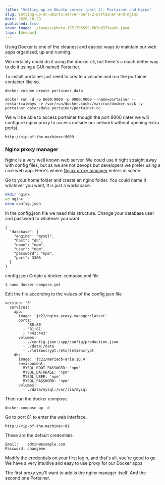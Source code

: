 ```yaml
---
title: "Setting up an Ubuntu server [part 2]: Portainer and Nginx"
slug: setting-up-an-ubuntu-server-part-2-portainer-and-nginx
date: 2020-10-29
published: true
cover_image: ./images/photo-1551703599-6b3e8379aa8c.jpeg
tags: [devops]
---
```


Using Docker is one of the cleanest and easiest ways to maintain our web apps organized, up and running.

We certainly could do it using the docker cli, but there's a much better way to do it using a GUI named [Portainer](https://www.portainer.io/).

To install portainer just need to create a volume and run the portainer container like so.

`docker volume create portainer_data`

`docker run -d -p 8000:8000 -p 9000:9000 --name=portainer --restart=always -v /var/run/docker.sock:/var/run/docker.sock -v portainer_data:/data portainer/portainer-ce`

We will be able to access portainer though the port 9000 (later we will configure nginx proxy to access outside our network without opening extra ports).

`http://<ip-of-the-machine>:9000`

### Nginx proxy manager

Nginx is a very well known web server. We could use it right straight away with config files, but as we are not devops but developers we prefer using a nice web app. Here's where [Nginx proxy manager](https://nginxproxymanager.com/) enters in scene.

Go to your home folder and create an nginx folder. You could name it whatever you want, It is just a workspace.

```bash
mkdir nginx
cd nginx
nano config.json
```

In the config.json file we need this structure. Change your database user and password to whatever you want.

```json{codeTitle: "config.json"}
{
  "database": {
    "engine": "mysql",
    "host": "db",
    "name": "npm",
    "user": "npm",
    "password": "npm",
    "port": 3306
  }
}
```

config.json
Create a docker-compose.yml file

`$ nano docker-compose.yml`

Edit the file according to the values of the config.json file

```yaml{codeTitle: "docker-compose.yml"}
version: '3'
  services:
    app:
      image: 'jc21/nginx-proxy-manager:latest'
      ports:
        - '80:80'
        - '81:81'
        - '443:443'
      volumes:
        - ./config.json:/app/config/production.json
        - ./data:/data
        - ./letsencrypt:/etc/letsencrypt
    db:
      image: 'jc21/mariadb-aria:10.4'
      environment:
        MYSQL_ROOT_PASSWORD: 'npm'
        MYSQL_DATABASE: 'npm'
        MYSQL_USER: 'npm'
        MYSQL_PASSWORD: 'npm'
      volumes:
        - ./data/mysql:/var/lib/mysql
```

Then run the docker compose.

`docker-compose up -d`

Go to port 81 to enter the web interface.

`http://<ip-of-the-machine>:81`

These are the default credentials.

```text
Email:    admin@example.com
Password: changeme
```

Modify the credentials on your first login, and that's all, you're good to go. We have a very intuitive and easy to use proxy for our Docker apps.

The first proxy you'll want to add is the nginx manager itself. And the second one Portainer.
